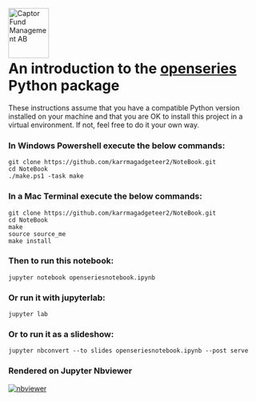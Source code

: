<img src="https://sales.captor.se/captor_logo_sv_1600_icketransparent.png" alt="Captor Fund Management AB" 
width="81" height="100" align="left" float="right"/><br/>

<br><br>

# An introduction to the [openseries](https://github.com/CaptorAB/OpenSeries) Python package

These instructions assume that you have a compatible Python version installed on your machine and that 
you are OK to install this project in a virtual environment. If not, feel free to do it your own way.

### In Windows Powershell execute the below commands:
```
git clone https://github.com/karrmagadgeteer2/NoteBook.git
cd NoteBook
./make.ps1 -task make
```

### In a Mac Terminal execute the below commands:
```
git clone https://github.com/karrmagadgeteer2/NoteBook.git
cd NoteBook
make
source source_me
make install
```

### Then to run this notebook: 
```
jupyter notebook openseriesnotebook.ipynb
```

### Or run it with jupyterlab:
```
jupyter lab
```

### Or to run it as a slideshow: 
```
jupyter nbconvert --to slides openseriesnotebook.ipynb --post serve
```

### Rendered on Jupyter Nbviewer

[![nbviewer](https://raw.githubusercontent.com/jupyter/design/master/logos/Badges/nbviewer_badge.svg)](https://nbviewer.org/github/karrmagadgeteer2/NoteBook/blob/master/openseriesnotebook.ipynb)
